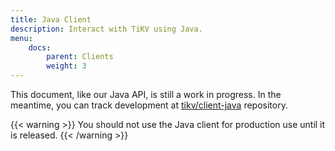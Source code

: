 ```yaml
---
title: Java Client
description: Interact with TiKV using Java.
menu:
    docs:
        parent: Clients
        weight: 3
---
```


This document, like our Java API, is still a work in progress. In the meantime, you can track development at [tikv/client-java](https://github.com/tikv/client-java/) repository.

{{< warning >}}
You should not use the Java client for production use until it is released.
{{< /warning >}}